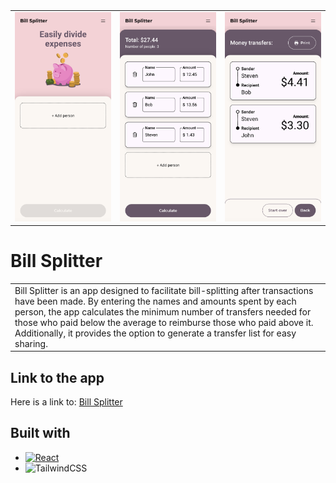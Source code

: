 <table style="margin: 0 auto 16px">
  <tr>
    <td>
      <img src="./src/images/homepage.png" alt="Image 1" style="width: 200px;">
    </td>
    <td>
      <img src="./src/images/add_people.png" alt="Image 2" style="width: 200px;">
    </td>
    <td>
      <img src="./src/images/result.png" alt="Image 3" style="width: 200px;">
    </td>
  </tr>
</table>

# Bill Splitter

<table>
<tr>
<td>
  Bill Splitter is an app designed to facilitate bill-splitting after transactions have been made. By entering the names and amounts spent by each person, the app calculates the minimum number of transfers needed for those who paid below the average to reimburse those who paid above it. Additionally, it provides the option to generate a transfer list for easy sharing.
</td>
</tr>
</table>

## Link to the app

Here is a link to: [Bill Splitter](https://bill-splitter-psi.vercel.app)

## Built with

- [![React][React.js]][React-url]
- ![TailwindCSS](https://img.shields.io/badge/tailwindcss-%2338B2AC.svg?style=for-the-badge&logo=tailwind-css&logoColor=white)

[React.js]: https://img.shields.io/badge/React-20232A?style=for-the-badge&logo=react&logoColor=61DAFB
[React-url]: https://reactjs.org/
[jest]: https://img.shields.io/badge/-jest-%23C21325?style=for-the-badge&logo=jest&logoColor=white
[jest-url]: https://testing-library.com
